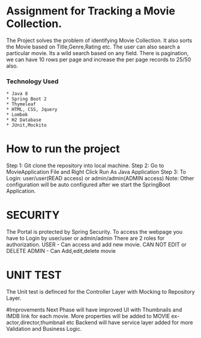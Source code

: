 # Assignment for Tracking a Movie Collection.
The Project solves the problem of identifying Movie Collection. It also sorts the Movie based on Title,Genre,Rating etc. 
The user can also search a particular movie. Its a wild search based on any field.
There is pagination, we can have 10 rows per page and increase the per page records to 25/50 also.


### Technology Used
	* Java 8
	* Spring Boot 2
	* Thymeleaf
	* HTML, CSS, Jquery
	* Lombok
	* H2 Database
	* JUnit,Mockito
	
# How to run the project

Step 1: Git clone the repository into local machine.
Step 2: Go to MovieApplication File and Right Click Run As Java Application
Step 3: To Login: user/user(READ access) or admin/admin(ADMIN access)
Note: Other configuration will be auto configured after we start the SpringBoot Application.

# SECURITY

The Portal is protected by Spring Security.
To access the webpage you have to Login by user/user or admin/admin
There are 2 roles for authorization.
USER - Can access and add new movie. CAN NOT EDIT or DELETE
ADMIN - Can Add,edit,delete movie


# UNIT TEST

The Unit test is definced for the Controller Layer with Mocking to Repository Layer.


#Improvements
Next Phase will have improved UI with Thumbnails and IMDB link for each movie. 
More properties will be added to MOVIE ex- actor,director,thumbnail etc
Backend will have service layer added for more Validation and Business Logic.

